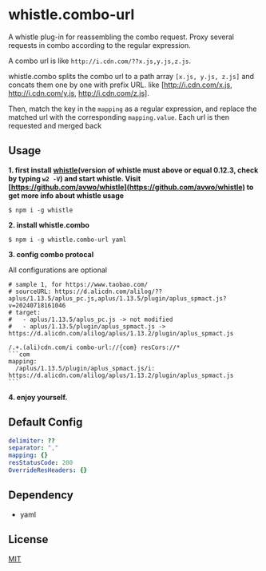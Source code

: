 # whistle.combo-url

A whistle plug-in for reassembling the combo request. Proxy several requests in combo according to the regular expression.

A combo url is like `http://i.cdn.com/??x.js,y.js,z.js`. 

whistle.combo splits the combo url to a path array `[x.js, y.js, z.js]` and concats them one by one with prefix URL. like [http://i.cdn.com/x.js, http://i.cdn.com/y.js, http://i.cdn.com/z.js].

Then, match the key in the `mapping` as a regular expression, and replace the matched url with the corresponding `mapping.value`. Each url is then requested and merged back

## Usage

**1. first install [whistle](https://github.com/avwo/whistle)(version of whistle must above or equal 0.12.3, check by typing `w2 -V`) and start whistle. Visit [https://github.com/avwo/whistle](https://github.com/avwo/whistle) to get more info about whistle usage**

```
$ npm i -g whistle
```

**2. install whistle.combo**

```
$ npm i -g whistle.combo-url yaml
```
    

**3. config combo protocal**

All configurations are optional

~~~
# sample 1, for https://www.taobao.com/
# sourceURL: https://d.alicdn.com/alilog/??aplus/1.13.5/aplus_pc.js,aplus/1.13.5/plugin/aplus_spmact.js?v=20240718161046
# target:
#   - aplus/1.13.5/aplus_pc.js -> not modified
#   - aplus/1.13.5/plugin/aplus_spmact.js -> https://d.alicdn.com/alilog/aplus/1.13.2/plugin/aplus_spmact.js

/.+.(ali)cdn.com/i combo-url://{com} resCors://*
```com
mapping:
  /aplus/1.13.5/plugin/aplus_spmact.js/i: https://d.alicdn.com/alilog/aplus/1.13.2/plugin/aplus_spmact.js
```
~~~

**4. enjoy yourself.**

## Default Config

```yaml
delimiter: ??
separator: ","
mapping: {}
resStatusCode: 200
OverrideResHeaders: {}
```

## Dependency
- yaml

## License
[MIT](./LICENSE)
